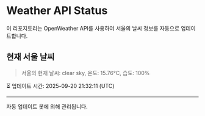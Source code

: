 
# Weather API Status

이 리포지토리는 OpenWeather API를 사용하여 서울의 날씨 정보를 자동으로 업데이트합니다.

## 현재 서울 날씨
> 서울의 현재 날씨: clear sky, 온도: 15.76°C, 습도: 100%

⏳ 업데이트 시간: 2025-09-20 21:32:11 (UTC)

---
자동 업데이트 봇에 의해 관리됩니다.
